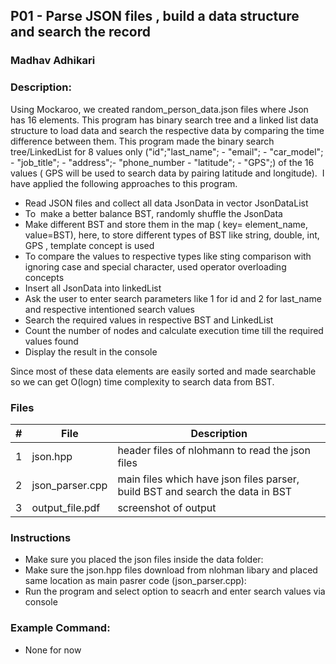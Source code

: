 
## P01 - Parse JSON files , build a data structure and search the record
### Madhav Adhikari
### Description:
Using Mockaroo, we created random_person_data.json files where Json has 16 elements. This program has binary search tree  and a linked list data structure to load data and search the respective data by comparing the time difference between them. This program made the binary search tree/LinkedList for 8 values only ("id";"last_name"; - "email"; - "car_model"; - "job_title"; - "address";- "phone_number - "latitude"; - "GPS";) of the 16 values ( GPS will be used to search data by pairing latitude and longitude).  I have applied the following approaches to this program.

- Read JSON files and collect all data JsonData in vector JsonDataList
- To  make a better balance BST, randomly shuffle the JsonData 
- Make different BST and store them in the map ( key= element_name, value=BST), here, to store different types of BST like string, double, int, GPS , template <typename T> concept is used 
- To compare the values to respective types like sting comparison with ignoring case and special character, used operator overloading concepts
- Insert all JsonData into linkedList
- Ask the user to enter search parameters like 1 for id and 2 for last_name and respective intentioned search values 
- Search the required values in respective BST and LinkedList
- Count the number of nodes and calculate execution time till the required values found
- Display the result in the console 

Since most of these data elements are easily sorted and made searchable so we can get O(logn) time complexity to search data from BST. 

### Files

|   #   | File            | Description                                        |
| :---: | --------------- | -------------------------------------------------- |
|   1   | json.hpp        | header files of nlohmann to read the json files   |
|   2   | json_parser.cpp  | main files which have json files parser, build BST and search the data in BST      |
|3|output_file.pdf| screenshot of output|

### Instructions

- Make sure you placed the json files inside the data folder:
- Make sure the json.hpp files download from nlohman libary and placed same location as main pasrer code (json_parser.cpp):
- Run the program and select option to seacrh and enter search values via  console 

### Example Command:
- None for now
